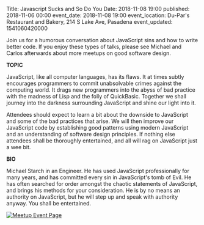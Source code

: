 Title: Javascript Sucks and So Do You
Date: 2018-11-08 19:00
published: 2018-11-06 00:00
event_date: 2018-11-08 19:00
event_location: Du-Par's Restaurant and Bakery, 214 S Lake Ave, Pasadena
event_updated: 1541060420000

Join us for a humorous conversation about JavaScript sins and how to write
better code. If you enjoy these types of talks, please see Michael and Carlos
afterwards about more meetups on good software design.

**TOPIC**

JavaScript, like all computer languages, has its flaws. It at times subtly
encourages programmers to commit unabsolvable crimes against the computing
world. It drags new programmers into the abyss of bad practice with the
madness of Lisp and the folly of QuickBasic. Together we shall journey into
the darkness surrounding JavaScript and shine our light into it.

Attendees should expect to learn a bit about the downside to JavaScript and
some of the bad practices that arise. We will then improve our JavaScript code
by establishing good patterns using modern JavaScript and an understanding of
software design principles. If nothing else attendees shall be thoroughly
entertained, and all will rag on JavaScript just a wee bit.

**BIO**

Michael Starch in an Engineer. He has used JavaScript professionally for many
years, and has committed every sin in JavaScript's tomb of Evil. He has often
searched for order amongst the chaotic statements of JavaScript, and brings
his methods for your consideration. He is by no means an authority on
JavaScript, but he will step up and speak with authority anyway. You shall be
entertained.


[ ![Meetup Event Page]({filename}/images/meetup_logo_45.png) ](https://www.meetup.com/SGVTech/events/255859121/)
